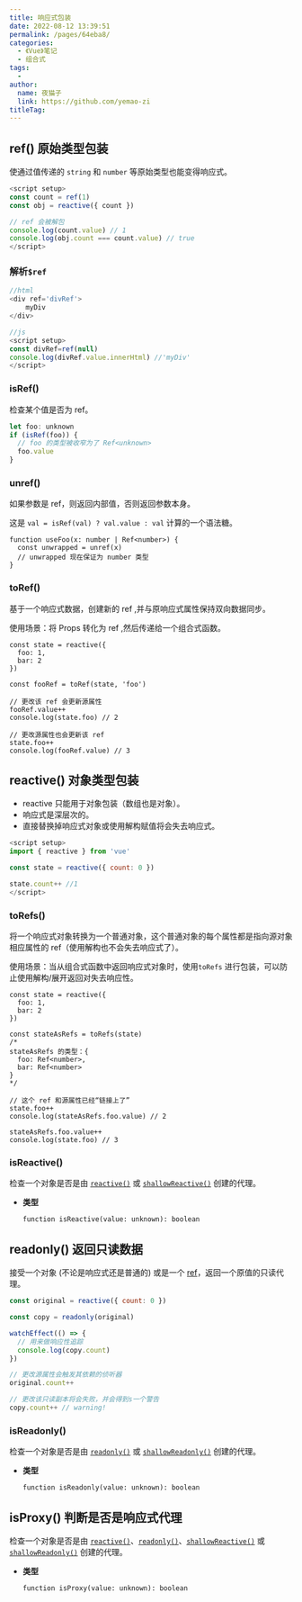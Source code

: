 ```yaml
---
title: 响应式包装
date: 2022-08-12 13:39:51
permalink: /pages/64eba8/
categories:
  - 《Vue》笔记
  - 组合式
tags:
  - 
author: 
  name: 夜猫子
  link: https://github.com/yemao-zi
titleTag: 
---
```

## ref() 原始类型包装

使通过值传递的 `string` 和 `number` 等原始类型也能变得响应式。

```ts
<script setup>
const count = ref(1)
const obj = reactive({ count })

// ref 会被解包
console.log(count.value) // 1
console.log(obj.count === count.value) // true
</script>
```

### 解析`$ref`

~~~js
//html
<div ref='divRef'>
    myDiv
</div>

//js
<script setup>
const divRef=ref(null)
console.log(divRef.value.innerHtml) //'myDiv'
</script>
~~~

### isRef()

检查某个值是否为 ref。

~~~js
let foo: unknown
if (isRef(foo)) {
  // foo 的类型被收窄为了 Ref<unknown>
  foo.value
}
~~~

### unref()

如果参数是 ref，则返回内部值，否则返回参数本身。

这是 `val = isRef(val) ? val.value : val` 计算的一个语法糖。

```tsx
function useFoo(x: number | Ref<number>) {
  const unwrapped = unref(x)
  // unwrapped 现在保证为 number 类型
}
```

### toRef()

基于一个响应式数据，创建新的 ref ,并与原响应式属性保持双向数据同步。

使用场景：将 Props 转化为 ref ,然后传递给一个组合式函数。

```tsx
const state = reactive({
  foo: 1,
  bar: 2
})

const fooRef = toRef(state, 'foo')

// 更改该 ref 会更新源属性
fooRef.value++
console.log(state.foo) // 2

// 更改源属性也会更新该 ref
state.foo++
console.log(fooRef.value) // 3
```

## reactive() 对象类型包装

- reactive 只能用于对象包装（数组也是对象）。
- 响应式是深层次的。
- 直接替换掉响应式对象或使用解构赋值将会失去响应式。

```js
<script setup>
import { reactive } from 'vue'

const state = reactive({ count: 0 })

state.count++ //1
</script>
```

### toRefs()

将一个响应式对象转换为一个普通对象，这个普通对象的每个属性都是指向源对象相应属性的 ref（使用解构也不会失去响应式了）。

使用场景：当从组合式函数中返回响应式对象时，使用`toRefs` 进行包装，可以防止使用解构/展开返回对失去响应性。

```tsx
const state = reactive({
  foo: 1,
  bar: 2
})

const stateAsRefs = toRefs(state)
/*
stateAsRefs 的类型：{
  foo: Ref<number>,
  bar: Ref<number>
}
*/

// 这个 ref 和源属性已经“链接上了”
state.foo++
console.log(stateAsRefs.foo.value) // 2

stateAsRefs.foo.value++
console.log(state.foo) // 3
```

### isReactive()

检查一个对象是否是由 [`reactive()`](https://cn.vuejs.org/api/reactivity-core.html#reactive) 或 [`shallowReactive()`](https://cn.vuejs.org/api/reactivity-advanced.html#shallowreactive) 创建的代理。

- **类型**

  ```
  function isReactive(value: unknown): boolean
  ```

## readonly() 返回只读数据

接受一个对象 (不论是响应式还是普通的) 或是一个 [ref](https://cn.vuejs.org/api/reactivity-core.html#ref)，返回一个原值的只读代理。

```js
const original = reactive({ count: 0 })

const copy = readonly(original)

watchEffect(() => {
  // 用来做响应性追踪
  console.log(copy.count)
})

// 更改源属性会触发其依赖的侦听器
original.count++

// 更改该只读副本将会失败，并会得到s一个警告
copy.count++ // warning!
```

### isReadonly()

检查一个对象是否是由 [`readonly()`](https://cn.vuejs.org/api/reactivity-core.html#readonly) 或 [`shallowReadonly()`](https://cn.vuejs.org/api/reactivity-advanced.html#shallowreadonly) 创建的代理。

- **类型**

  ```tsx
  function isReadonly(value: unknown): boolean
  ```

## isProxy() 判断是否是响应式代理

检查一个对象是否是由 [`reactive()`](https://cn.vuejs.org/api/reactivity-core.html#reactive)、[`readonly()`](https://cn.vuejs.org/api/reactivity-core.html#readonly)、[`shallowReactive()`](https://cn.vuejs.org/api/reactivity-advanced.html#shallowreactive) 或 [`shallowReadonly()`](https://cn.vuejs.org/api/reactivity-advanced.html#shallowreadonly) 创建的代理。

- **类型**

  ```tsx
  function isProxy(value: unknown): boolean
  ```